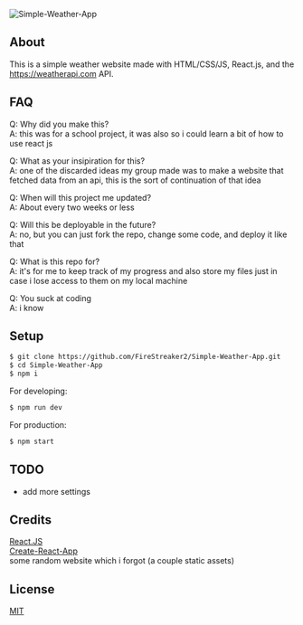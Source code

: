 ![Simple-Weather-App](https://socialify.git.ci/FireStreaker2/Simple-Weather-App/image?description=1&descriptionEditable=A%20simple%20weather%20website%20using%20the%20weatherapi.com%20API%20and%20React.JS&font=Bitter&forks=1&issues=1&logo=https%3A%2F%2Fraw.githubusercontent.com%2FFireStreaker2%2FSimple-Weather-App%2Fmain%2Fsrc%2Fsun.png&name=1&owner=1&pattern=Diagonal%20Stripes&pulls=1&stargazers=1&theme=Dark)

## About
This is a simple weather website made with HTML/CSS/JS, React.js, and the https://weatherapi.com API.

## FAQ
Q: Why did you make this?   
A: this was for a school project, it was also so i could learn a bit of how to use react js    

Q: What as your insipiration for this?    
A: one of the discarded ideas my group made was to make a website that fetched data from an api, this is the sort of continuation of that idea    

Q: When will this project me updated?      
A: About every two weeks or less     

Q: Will this be deployable in the future?   
A: no, but you can just fork the repo, change some code, and deploy it like that    

Q: What is this repo for?   
A: it's for me to keep track of my progress and also store my files just in case i lose access to them on my local machine    

Q: You suck at coding    
A: i know

## Setup
```bash
$ git clone https://github.com/FireStreaker2/Simple-Weather-App.git
$ cd Simple-Weather-App
$ npm i
```
For developing:
```bash
$ npm run dev
```
For production:
```bash
$ npm start
```

## TODO
* add more settings

## Credits
<a href="https://reactjs.org/">React.JS</a>    
<a href="https://create-react-app.dev/">Create-React-App</a>    
<a>some random website which i forgot (a couple static assets)</a>    

## License
<a href="https://github.com/FireStreaker2/Simple-Weather-App/blob/main/LICENSE">MIT</a>